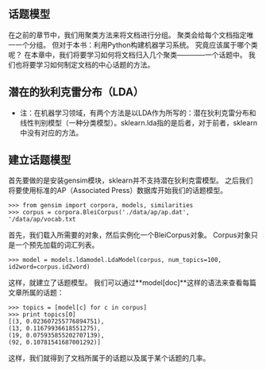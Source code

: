 ## 话题模型 ##

在之前的章节中，我们用聚类方法来将文档进行分组。 聚类会给每个文档指定唯一一个分组。 但对于本书：利用Python构建机器学习系统。 究竟应该属于哪个类呢？ 在本章中，我们将要学习如何将文档归入几个聚类————一个话题中。 我们也将要学习如何制定文档的中心话题的方法。 

## 潜在的狄利克雷分布（LDA） ##

- 注：在机器学习领域，有两个方法是以LDA作为所写的：潜在狄利克雷分布和线性判别模型（一种分类模型）。sklearn.lda指的是后者，对于前者，sklearn中没有对应的方法。

## 建立话题模型 ##

首先要做的是安装gensim模块，sklearn并不支持潜在狄利克雷模型。 之后我们将要使用标准的AP（Associated Press）数据库开始我们的话题模型。

    >>> from gensim import corpora, models, similarities
	>>> corpus = corpora.BleiCorpus('./data/ap/ap.dat', '/data/ap/vocab.txt

首先，我们载入所需要的对象，然后实例化一个BleiCorpus对象。 Corpus对象只是一个预先加载的词汇列表。

	>>> model = models.ldamodel.LdaModel(corpus, num_topics=100, id2word=corpus.id2word)

这样，就建立了话题模型。 我们可以通过**model[doc]**这样的语法来查看每篇文章所属的话题：

    >>> topics = [model[c] for c in corpus]
	>>> print topics[0]
	[(3, 0.023607255776894751),
	(13, 0.11679936618551275),
	(19, 0.075935855202707139),
	(92, 0.10781541687001292)]

这样，我们就得到了文档所属于的话题以及属于某个话题的几率。



